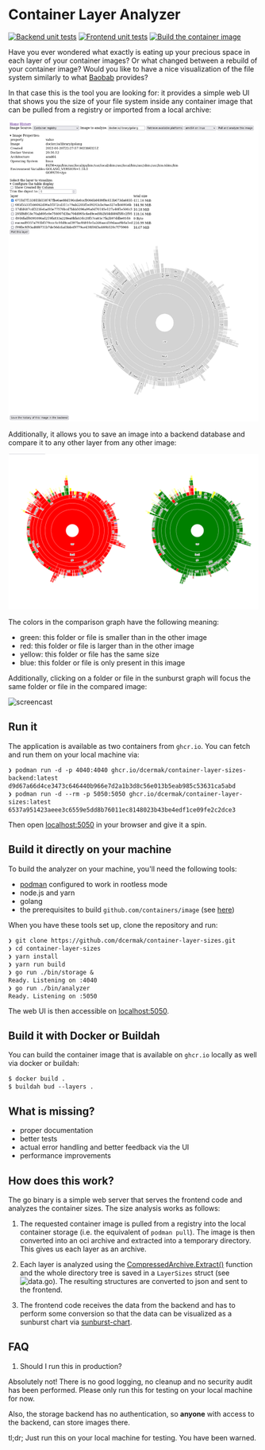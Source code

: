 # Container Layer Analyzer

[![Backend unit tests](https://github.com/dcermak/container-layer-sizes/actions/workflows/backend.yml/badge.svg)](https://github.com/dcermak/container-layer-sizes/actions/workflows/backend.yml)
[![Frontend unit tests](https://github.com/dcermak/container-layer-sizes/actions/workflows/frontend.yml/badge.svg)](https://github.com/dcermak/container-layer-sizes/actions/workflows/frontend.yml)
[![Build the container image](https://github.com/dcermak/container-layer-sizes/actions/workflows/container.yml/badge.svg)](https://github.com/dcermak/container-layer-sizes/actions/workflows/container.yml)

Have you ever wondered what exactly is eating up your precious space in each
layer of your container images? Or what changed between a rebuild of your
container image? Would you like to have a nice visualization of the file system
similarly to what [Baobab](https://wiki.gnome.org/Apps/DiskUsageAnalyzer)
provides?

In that case this is the tool you are looking for: it provides a simple web UI
that shows you the size of your file system inside any container image that can
be pulled from a registry or imported from a local archive:

![single_image](single_image.png)

Additionally, it allows you to save an image into a backend database and compare
it to any other layer from any other image:

![image_comparison](image_comparison.png)

The colors in the comparison graph have the following meaning:
- green: this folder or file is smaller than in the other image
- red: this folder or file is larger than in the other image
- yellow: this folder or file has the same size
- blue: this folder or file is only present in this image

Additionally, clicking on a folder or file in the sunburst graph will focus the
same folder or file in the compared image:

![screencast](container_analyzer_demo_comparison.gif)

## Run it

The application is available as two containers from `ghcr.io`. You can fetch and
run them on your local machine via:

```ShellSession
❯ podman run -d -p 4040:4040 ghcr.io/dcermak/container-layer-sizes-backend:latest
d9d67a66d4ce3473c646440b966e7d2a1b3d8c56e013b5eab985c53631ca5abd
❯ podman run -d --rm -p 5050:5050 ghcr.io/dcermak/container-layer-sizes:latest
6537a951423aeee3c6559e5dd8b76011ec8148023b43be4edf1ce09fe2c2dce3
```

Then open [localhost:5050](http://localhost:5050/) in your browser and give it a
spin.


## Build it directly on your machine

To build the analyzer on your machine, you'll need the following tools:

- [podman](https://podman.io/) configured to work in rootless mode
- node.js and yarn
- golang
- the prerequisites to build `github.com/containers/image` (see
  [here](https://github.com/containers/image#building))


When you have these tools set up, clone the repository and run:
```ShellSession
❯ git clone https://github.com/dcermak/container-layer-sizes.git
❯ cd container-layer-sizes
❯ yarn install
❯ yarn run build
❯ go run ./bin/storage &
Ready. Listening on :4040
❯ go run ./bin/analyzer
Ready. Listening on :5050
```

The web UI is then accessible on [localhost:5050](http://localhost:5050/).


## Build it with Docker or Buildah

You can build the container image that is available on `ghcr.io` locally as well
via docker or buildah:
```ShellSession
$ docker build .
$ buildah bud --layers .
```


## What is missing?

- proper documentation
- better tests
- actual error handling and better feedback via the UI
- performance improvements


## How does this work?

The go binary is a simple web server that serves the frontend code and analyzes
the container sizes. The size analysis works as follows:

1. The requested container image is pulled from a registry into the local
   container storage (i.e. the equivalent of `podman pull`). The image is then
   converted into an oci archive and extracted into a temporary directory. This
   gives us each layer as an archive.

2. Each layer is analyzed using the
   [CompressedArchive.Extract()](https://pkg.go.dev/github.com/mholt/archiver/v4#CompressedArchive.Extract)
   function and the whole directory tree is saved in a `LayerSizes` struct (see
   ![`data.go`](pkg/data.go)). The resulting structures are converted to json
   and sent to the frontend.

3. The frontend code receives the data from the backend and has to perform some
   conversion so that the data can be visualized as a sunburst chart via
   [sunburst-chart](https://github.com/vasturiano/sunburst-chart).


## FAQ

1. Should I run this in production?

Absolutely not! There is no good logging, no cleanup and no security audit has
been performed. Please only run this for testing on your local machine for now.

Also, the storage backend has no authentication, so **anyone** with access to
the backend, can store images there.

tl;dr; Just run this on your local machine for testing. You have been warned.
